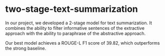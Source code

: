 # two-stage-text-summarization

In our project, we developed a 2-stage model for text summarization. It combines the ability to filter informative sentences of the extractive approach with the ability to paraphrase of the abstractive approach. 

Our best model achieves a ROUGE-L F1 score of 39.82, which outperforms the strong baseline.
